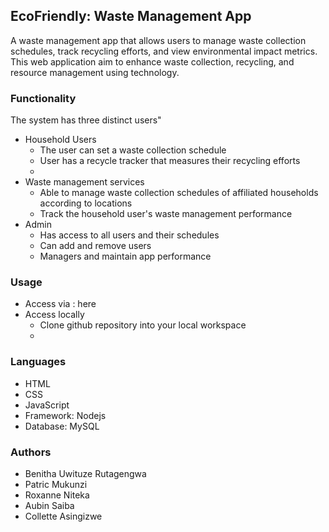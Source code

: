 ## EcoFriendly: Waste Management App

A waste management app that allows users to manage waste collection schedules, track recycling efforts, and view environmental impact metrics. This web application aim to enhance waste collection, recycling, and resource management using technology.

### Functionality

The system has three distinct users"
- Household Users
    - The user can set a waste collection schedule
    - User has a recycle tracker that measures their recycling efforts
    - 
- Waste management services
    - Able to manage waste collection schedules of affiliated households according to locations
    - Track the household user's waste management performance
- Admin
    - Has access to all users and their schedules
    - Can add and remove users
    - Managers and maintain app performance

### Usage
- Access via : here
- Access locally
    - Clone github repository into your local workspace
    - 


### Languages

- HTML
- CSS
- JavaScript
- Framework: Nodejs
- Database: MySQL

### Authors

- Benitha Uwituze Rutagengwa
- Patric Mukunzi
- Roxanne Niteka
- Aubin Saiba
- Collette Asingizwe


